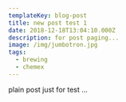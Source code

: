 ```yaml
---
templateKey: blog-post
title: new post test 1
date: 2018-12-18T13:04:10.000Z
description: for post paging...
image: /img/jumbotron.jpg
tags:
  - brewing
  - chemex
---
```


plain post just for test ...